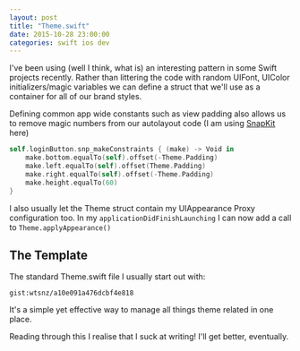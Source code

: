 ```yaml
---
layout: post
title: "Theme.swift"
date: 2015-10-28 23:00:00
categories: swift ios dev
---
```


I've been using (well I think, what is) an interesting pattern in some Swift projects recently. Rather than littering the code with random UIFont, UIColor initializers/magic variables we can define a struct that we'll use as a container for all of our brand styles.

Defining common app wide constants such as view padding also allows us to remove magic numbers from our autolayout code (I am using [SnapKit](https://github.com/SnapKit/SnapKit) here)

```swift
self.loginButton.snp_makeConstraints { (make) -> Void in
    make.bottom.equalTo(self).offset(-Theme.Padding)
    make.left.equalTo(self).offset(Theme.Padding)
    make.right.equalTo(self).offset(-Theme.Padding)
    make.height.equalTo(60)
}
```

I also usually let the Theme struct contain my UIAppearance Proxy configuration too. In my `applicationDidFinishLaunching` I can now add a call to `Theme.applyAppearance()`

## The Template
The standard Theme.swift file I usually start out with:

`gist:wtsnz/a10e091a476dcbf4e818`

It's a simple yet effective way to manage all things theme related in one place.

Reading through this I realise that I suck at writing! I'll get better, eventually.

